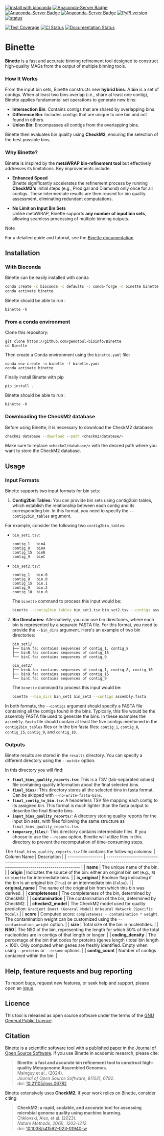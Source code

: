 [![install with bioconda](https://img.shields.io/badge/install%20with-bioconda-brightgreen.svg?style=flat)](http://bioconda.github.io/recipes/binette/README.html)  [![Anaconda-Server Badge](https://anaconda.org/bioconda/binette/badges/downloads.svg)](https://anaconda.org/bioconda/binette)
[![Anaconda-Server Badge](https://anaconda.org/bioconda/binette/badges/license.svg?cache-control=no-cache)](https://anaconda.org/bioconda/binette) 
[![Anaconda-Server Badge](https://anaconda.org/bioconda/binette/badges/version.svg?cache-control=no-cache)](https://anaconda.org/bioconda/binette)
[![PyPI version](https://badge.fury.io/py/Binette.svg?cache-control=no-cache)](https://badge.fury.io/py/Binette)
[![status](https://joss.theoj.org/papers/ad304709d59f1a51a31614393b09ba2b/status.svg)](https://joss.theoj.org/papers/ad304709d59f1a51a31614393b09ba2b)

[![Test Coverage](https://genotoul-bioinfo.github.io/Binette/coverage-badge.svg)](https://genotoul-bioinfo.github.io/Binette/) 
[![CI Status](https://github.com/genotoul-bioinfo/Binette/actions/workflows/binette_ci.yml/badge.svg)](https://github.com/genotoul-bioinfo/Binette/actions/workflows)
[![Documentation Status](https://readthedocs.org/projects/binette/badge/?version=latest)](https://binette.readthedocs.io/en/latest/?badge=latest)


# Binette

**Binette** is a fast and accurate binning refinement tool designed to construct high-quality MAGs from the output of multiple binning tools.  

### How It Works  

From the input bin sets, Binette constructs new **hybrid bins**. A **bin** is a set of contigs. When at least two bins overlap (i.e., share at least one contig), Binette applies fundamental set operations to generate new bins:  

- **Intersection Bin**: Contains contigs that are shared by overlapping bins.  
- **Difference Bin**: Includes contigs that are unique to one bin and not found in others.  
- **Union Bin**: Encompasses all contigs from the overlapping bins.  

Binette then evaluates bin quality using **CheckM2**, ensuring the selection of the best possible bins.  

### Why Binette?  

Binette is inspired by the **metaWRAP bin-refinement tool** but effectively addresses its limitations. Key improvements include:  

- **Enhanced Speed**  
  Binette significantly accelerates the refinement process by running **CheckM2's** initial steps (e.g., Prodigal and Diamond) only once for all contigs. These intermediate results are then reused for bin quality assessment, eliminating redundant computations.  

- **No Limit on Input Bin Sets**  
  Unlike metaWRAP, Binette supports **any number of input bin sets**, allowing seamless processing of multiple binning outputs.  

<!--  
- **Improved Bin Selection**  
  Binette selects the best bins in a more accurate and elegant manner.  

- **User-Friendly**  
  Designed for ease of use with a streamlined workflow.  
-->


> [!NOTE]
> For a detailed guide and tutorial, see the [Binette documentation](https://binette.readthedocs.io/). 


## Installation

### With Bioconda

Binette can be easily installed with conda 

```bash
conda create -c bioconda -c defaults -c conda-forge -n binette binette
conda activate binette
```

Binette should be able to run :

```
binette -h
```


### From a conda environment

Clone this repository: 
```
git clone https://github.com/genotoul-bioinfo/Binette
cd Binette
```

Then create a Conda environment using the `binette.yaml` file:
```
conda env create -n binette -f binette.yaml
conda activate binette 
```

Finally install Binette with pip

```
pip install .
```

Binette should be able to run :

```
binette -h
```


### Downloading the CheckM2 database

Before using Binette, it is necessary to download the CheckM2 database:

```bash
checkm2 database --download --path <checkm2/database/>
```

Make sure to replace `<checkm2/database/>` with the desired path where you want to store the CheckM2 database.


## Usage 

### Input Formats

Binette supports two input formats for bin sets: 

1. **Contig2bin Tables:** You can provide bin sets using contig2bin tables, which establish the relationship between each contig and its corresponding bin. In this format, you need to specify the `--contig2bin_tables` argument. 

For example, consider the following two `contig2bin_tables`:

- `bin_set1.tsv`:

    ```tsv
    contig_1   binA
    contig_8   binA
    contig_15  binB
    contig_9   binC
    ```
    
- `bin_set2.tsv`:

    ```tsv
    contig_1   bin.0
    contig_8   bin.0
    contig_15  bin.1
    contig_9   bin.2
    contig_10  bin.0
    ```
    
    The `binette` command to process this input would be:
    
    ```bash
    binette --contig2bin_tables bin_set1.tsv bin_set2.tsv --contigs assembly.fasta
    ```

2. **Bin Directories:** Alternatively, you can use bin directories, where each bin is represented by a separate FASTA file. For this format, you need to provide the `--bin_dirs` argument. Here's an example of two bin directories:

    ```
    bin_set1/
    ├── binA.fa: contains sequences of contig_1, contig_8
    ├── binB.fa: contains sequences of contig_15
    └── binC.fa: contains sequences of contig_9
    ```
    
    ```
    bin_set2/
    ├── binA.fa: contains sequences of contig_1, contig_8, contig_10
    ├── binB.fa: contains sequences of contig_15
    └── binC.fa: contains sequences of contig_9
    ```
    
    The `binette` command to process this input would be:
    
    ```bash
    binette --bin_dirs bin_set1 bin_set2 --contigs assembly.fasta
    ```

In both formats, the `--contigs` argument should specify a FASTA file containing all the contigs found in the bins. Typically, this file would be the assembly FASTA file used to generate the bins. In these examples the `assembly.fasta` file should contain at least the five contigs mentioned in the `contig2bin_tables` files or in the bin fasta files: `contig_1`, `contig_8`, `contig_15`, `contig_9`, and `contig_10`.

### Outputs

Binette results are stored in the `results` directory. You can specify a different directory using the `--outdir` option.

In this directory you will find:
- **`final_bins_quality_reports.tsv`**: This is a TSV (tab-separated values) file containing quality information about the final selected bins.
- **`final_bins/`**: This directory stores all the selected bins in fasta format. Can be skipped with `--no-write-fasta-bins`.
- **`final_contig_to_bin.tsv`**: A headerless TSV file mapping each contig to its assigned bin. This format is much lighter than the fasta output to describe the final Binette bins.
- **`input_bins_quality_reports/`**: A directory storing quality reports for the input bin sets, with files following the same structure as `final_bins_quality_reports.tsv`.
- **`temporary_files/`**: This directory contains intermediate files. If you choose to use the `--resume` option, Binette will utilize files in this directory to prevent the recomputation of time-consuming steps.


The `final_bins_quality_reports.tsv` file contains the following columns:
| Column Name        | Description                                                                                                                                    |
| ------------------ | ---------------------------------------------------------------------------------------------------------------------------------------------- |
| **name**           | The unique name of the bin.                                                                                                                    |
| **origin**         | Indicates the source of the bin: either an original bin set (e.g., `B`) or `binette` for intermediate bins.                                    |
| **is\_original**   | Boolean flag indicating if the bin is an original bin (`True`) or an intermediate bin (`False`).                                               |
| **original\_name** | The name of the original bin from which this bin was derived.                                                                                  |
| **completeness**   | The completeness of the bin, determined by CheckM2.                                                                                            |
| **contamination**  | The contamination of the bin, determined by CheckM2.                                                                                           |
| **checkm2\_model** | The CheckM2 model used for quality prediction: `Gradient Boost (General Model)` or `Neural Network (Specific Model)`.|
| **score**          | Computed score: `completeness - contamination * weight`. The contamination weight can be customized using the `--contamination_weight` option. |
| **size**           | Total size of the bin in nucleotides.                                                                                                          |
| **N50**            | The N50 of the bin, representing the length for which 50% of the total nucleotides are in contigs of that length or longer.                    |
| **coding\_density** | The percentage of the bin that codes for proteins (genes length / total bin length × 100). Only computed when genes are freshly identified. Empty when using `--proteins` or `--resume` options. |
| **contig\_count**  | Number of contigs contained within the bin.                                                                                                    |
   


## Help, feature requests and bug reporting

To report bugs, request new features, or seek help and support, please open an [issue](https://github.com/genotoul-bioinfo/Binette/issues). 


## Licence

This tool is released as open source software under the terms of the [GNU General Public Licence](LICENSE).

## Citation  

Binette is a scientific software tool with a [published paper](https://joss.theoj.org/papers/10.21105/joss.06782) in the [Journal of Open Source Software](https://joss.theoj.org/). If you use Binette in academic research, please cite:  

> **Binette: a fast and accurate bin refinement tool to construct high-quality Metagenome Assembled Genomes.**  
> Mainguy et al., (2024).    
> *Journal of Open Source Software, 9(102), 6782.*    
> doi: [10.21105/joss.06782](https://doi.org/10.21105/joss.06782)   


Binette extensively uses **CheckM2**. If your work relies on Binette, consider citing:  

> **CheckM2: a rapid, scalable, and accurate tool for assessing microbial genome quality using machine learning.**   
> Chklovski, Alex, et al. (2023).  
> *Nature Methods, 20(8), 1203-1212.*    
> doi: [10.1038/s41592-023-01940-w](https://doi.org/10.1038/s41592-023-01940-w)


